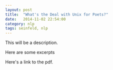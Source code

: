 ```yaml
---
layout: post
title:  "What's the Deal with Unix for Poets?"
date:   2014-11-02 22:54:00
category: nlp
tags: seinfeld, nlp
---
```


This will be a description.

Here are some excerpts

Here's a link to the pdf.
